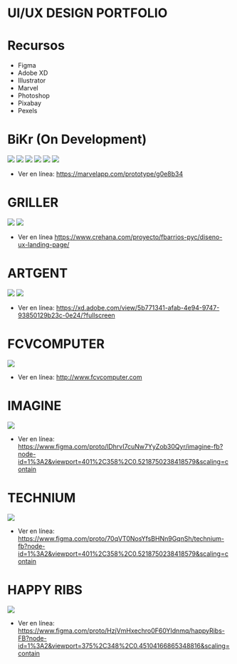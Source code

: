 # UI/UX DESIGN PORTFOLIO

# Recursos
- Figma
- Adobe XD
- Illustrator
- Marvel
- Photoshop
- Pixabay
- Pexels

# BiKr (On Development)
![](./LandingPage.jpg)
![](./AppSocial.jpg)
![](./AppProfile.jpg)
![](./AppChat.jpg)
![](./BrandBiKr.png)
![](./UserFlowMobileBiKr.png)
* Ver en línea:
https://marvelapp.com/prototype/g0e8b34

# GRILLER
![](./griller.png)
![](./logoGriller.png)
* Ver en línea
https://www.crehana.com/proyecto/fbarrios-pyc/diseno-ux-landing-page/

# ARTGENT
![](./artgent.png)
![](./artgentLogo.png)
* Ver en línea:
https://xd.adobe.com/view/5b771341-afab-4e94-9747-93850129b23c-0e24/?fullscreen

# FCVCOMPUTER
![](./fcvcomputer.png)
* Ver en línea:
http://www.fcvcomputer.com

# IMAGINE
![](./Imagine-FB.png)
* Ver en línea:
https://www.figma.com/proto/lDhrvI7cuNw7YyZob30Qyr/imagine-fb?node-id=1%3A2&viewport=401%2C358%2C0.5218750238418579&scaling=contain

# TECHNIUM
![](./Technium-FB.png)
* Ver en línea:
https://www.figma.com/proto/70qVT0NosYfsBHNn9GqnSh/technium-fb?node-id=1%3A2&viewport=401%2C358%2C0.5218750238418579&scaling=contain

# HAPPY RIBS
![](./HappyRibs-FB.png)
* Ver en línea:
https://www.figma.com/proto/HzjVmHxechro0F60YIdnmq/happyRibs-FB?node-id=1%3A2&viewport=375%2C348%2C0.45104166865348816&scaling=contain